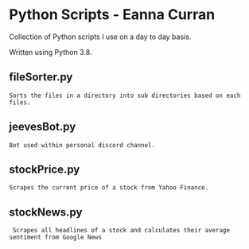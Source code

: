 # Python Scripts - Eanna Curran

Collection of Python scripts I use on a day to day basis.

Written using Python 3.8.

## fileSorter.py
    Sorts the files in a directory into sub directories based on each files.
    
## jeevesBot.py
    Bot used within personal discord channel.
    
## stockPrice.py
    Scrapes the current price of a stock from Yahoo Finance.
    
## stockNews.py
     Scrapes all headlines of a stock and calculates their average sentiment from Google News
    
    
    
